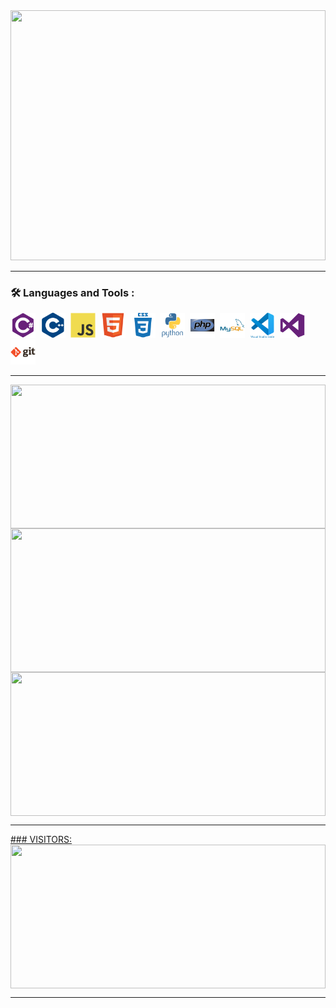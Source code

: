 <div id="header" align="center">
  <img width="100%" height="400" src="https://media.giphy.com/media/AibXOtCbZgwChaOWcz/giphy.gif"/>
</div>


---

### :hammer_and_wrench: Languages and Tools :
<div>
  <img src="https://github.com/devicons/devicon/blob/master/icons/csharp/csharp-plain.svg"  title="C#" alt="C#" width="40" height="40"/>&nbsp;
  <img src="https://github.com/devicons/devicon/blob/master/icons/cplusplus/cplusplus-plain.svg"  title="C++" alt="C++" width="40" height="40"/>&nbsp;
  <img src="https://github.com/devicons/devicon/blob/master/icons/javascript/javascript-original.svg" title="JavaScript" alt="JavaScript" width="40" height="40"/>&nbsp;
  <img src="https://github.com/devicons/devicon/blob/master/icons/html5/html5-original.svg" title="HTML5" alt="HTML" width="40" height="40"/>&nbsp;
  <img src="https://github.com/devicons/devicon/blob/master/icons/css3/css3-plain-wordmark.svg"  title="CSS3" alt="CSS" width="40" height="40"/>&nbsp;
  <img src="https://github.com/devicons/devicon/blob/master/icons/python/python-original-wordmark.svg"  title="PY" alt="PY" width="40" height="40"/>&nbsp;
  <img src="https://github.com/devicons/devicon/blob/master/icons/php/php-original.svg" title="PHP" alt="PHP" width="40" height="40"/>&nbsp;
  <img src="https://github.com/devicons/devicon/blob/master/icons/mysql/mysql-original-wordmark.svg" title="MySQL"  alt="MySQL" width="40" height="40"/>&nbsp;
  <img src="https://github.com/devicons/devicon/blob/master/icons/vscode/vscode-original-wordmark.svg"  title="VSC" alt="VSC" width="40" height="40"/>&nbsp;
  <img src="https://github.com/devicons/devicon/blob/master/icons/visualstudio/visualstudio-plain.svg"  title="VS" alt="VS" width="40" height="40"/>&nbsp;
  <img src="https://github.com/devicons/devicon/blob/master/icons/git/git-original-wordmark.svg" title="Git" **alt="Git" width="40" height="40"/>
</div>



---  

<a href="https://github.com/MihhailLastovski">
  <img width="100%" height="230" align="center" src="https://github-readme-stats.vercel.app/api?username=MihhailLastovski&show_icons=true&theme=tokyonight&hide_border=true" />
</a>

<a href="https://github.com/MihhailLastovski">
  <img width="100%" height="230" align="center" src="https://streak-stats.demolab.com?user=MihhailLastovski&theme=tokyonight&hide_border=true" />
</a>

<a href="https://github.com/MihhailLastovski">
  <img width="100%" height="230" align="center" src="https://github-readme-stats.vercel.app/api/top-langs/?username=MihhailLastovski&layout=compact&theme=tokyonight&hide_border=true&langs_count=8"/>
</a>

---

<a href="https://github.com/MihhailLastovski">
  ### VISITORS: 
  <img width="100%" height="230" align="center" src="https://profile-counter.glitch.me/{MihhailLastovski}/count.svg"/>
</a>


---
